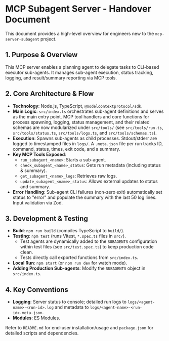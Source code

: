 # MCP Subagent Server - Handover Document

This document provides a high-level overview for engineers new to the `mcp-server-subagent` project.

## 1. Purpose & Overview

This MCP server enables a planning agent to delegate tasks to CLI-based executor sub-agents. It manages sub-agent execution, status tracking, logging, and result/summary reporting via MCP tools.

## 2. Core Architecture & Flow

*   **Technology**: Node.js, TypeScript, `@modelcontextprotocol/sdk`.
*   **Main Logic**: `src/index.ts` orchestrates sub-agent definitions and serves as the main entry point. MCP tool handlers and core functions for process spawning, logging, status management, and their related schemas are now modularized under `src/tools/` (see `src/tools/run.ts`, `src/tools/status.ts`, `src/tools/logs.ts`, and `src/tools/schemas.ts`).
*   **Execution**: Spawns sub-agents as child processes. Stdout/stderr are logged to timestamped files in `logs/`. A `.meta.json` file per run tracks ID, command, status, times, exit code, and a summary.
*   **Key MCP Tools Exposed**:
    *   `run_subagent_<name>`: Starts a sub-agent.
    *   `check_subagent_<name>_status`: Gets run metadata (including status & summary).
    *   `get_subagent_<name>_logs`: Retrieves raw logs.
    *   `update_subagent_<name>_status`: Allows external updates to status and summary.
*   **Error Handling**: Sub-agent CLI failures (non-zero exit) automatically set status to "error" and populate the summary with the last 50 log lines. Input validation via Zod.

## 3. Development & Testing

*   **Build**: `npm run build` (compiles TypeScript to `build/`).
*   **Testing**: `npm test` (runs Vitest, `*.spec.ts` files in `src/`).
    *   Test agents are dynamically added to the `SUBAGENTS` configuration within test files (see `src/test.spec.ts`) to keep production code clean.
    *   Tests directly call exported functions from `src/index.ts`.
*   **Local Run**: `npm start` (or `npm run dev` for watch mode).
*   **Adding Production Sub-agents**: Modify the `SUBAGENTS` object in `src/index.ts`.

## 4. Key Conventions

*   **Logging**: Server status to console; detailed run logs to `logs/<agent-name>-<run-id>.log` and metadata to `logs/<agent-name>-<run-id>.meta.json`.
*   **Modules**: ES Modules.

Refer to `README.md` for end-user installation/usage and `package.json` for detailed scripts and dependencies. 